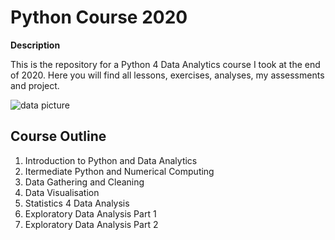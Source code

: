 # Python Course 2020

**Description**

This is the repository for a Python 4 Data Analytics course I took at the end of 2020. Here you will find all lessons, exercises, analyses, my assessments and project.

![data picture](https://media.giphy.com/media/HUplkVCPY7jTW/giphy.gif)


## Course Outline

1. Introduction to Python and Data Analytics
2. Itermediate Python and Numerical Computing
3. Data Gathering and Cleaning
4. Data Visualisation
5. Statistics 4 Data Analysis
6. Exploratory Data Analysis Part 1
7. Exploratory Data Analysis Part 2